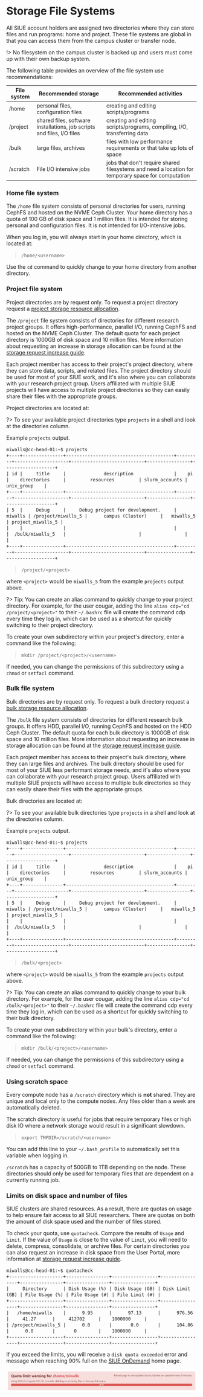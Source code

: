 # Storage File Systems
All SIUE account holders are assigned two directories where they can store files and run programs: home and project. These file systems are global in that you can access them from the campus cluster or transfer node.

!> No filesystem on the campus cluster is backed up and users must come up with their own backup system.

The following table provides an overview of the file system use recommendations:

| File system	| Recommended storage	| Recommended activities |
| --- | --- | --- |
| /home |	personal files, configuration files	| creating and editing scripts/programs |
| /project | shared files, software installations, job scripts and files, I/O files |	creating and editing scripts/programs, compiling, I/O, transferring data |
| /bulk | large files, archives |	files with low performance requirements or that take up lots of space |
| /scratch | File I/O intensive jobs | jobs that don't require shared filesystems and need a location for temporary space for computation |

### Home file system
The `/home` file system consists of personal directories for users, running CephFS and hosted on the NVME Ceph Cluster. Your home directory has a quota of 100 GB of disk space and 1 million files. It is intended for storing personal and configuration files. It is not intended for I/O-intensive jobs.

When you log in, you will always start in your home directory, which is located at:

> ```/home/<username>```

Use the `cd` command to quickly change to your home directory from another directory.

### Project file system
Project directories are by request only. To request a project directory request a [project storage resource allocation](user_guides/project_and_allocation_management/request_new_allocation).

The `/project` file system consists of directories for different research project groups. It offers high-performance, parallel I/O, running CephFS and hosted on the NVME Ceph Cluster. The default quota for each project directory is 1000GB of disk space and 10 million files. More information about requesting an increase in storage allocation can be found at the [storage request increase guide](user_guides/project_and_allocation_management/request_storage_increase.md).

Each project member has access to their project's project directory, where they can store data, scripts, and related files. The project directory should be used for most of your SIUE work, and it's also where you can collaborate with your research project group. Users affiliated with multiple SIUE projects will have access to multiple project directories so they can easily share their files with the appropriate groups.

Project directories are located at:

?> To see your available project directories type `projects` in a shell and look at the directories column.

Example `projects` output.
```
miwalls@cc-head-01:~$ projects
+----+---------------+----------------------------------------+---------+--------------------+---------------------------+----------------+-------------------+
| id |     title     |              description               |    pi   |    directories     |         resources         | slurm_accounts |     unix_group    |
+----+---------------+----------------------------------------+---------+--------------------+---------------------------+----------------+-------------------+
| 5  |     Debug     |     Debug project for development.     | miwalls | /project/miwalls_5 |      campus (Cluster)     |   miwalls_5    | project_miwalls_5 |
|    |               |                                        |         |  /bulk/miwalls_5   |                           |                |                   |
+----+---------------+----------------------------------------+---------+--------------------+---------------------------+----------------+-------------------+
```

> ```/project/<project>```

where `<project>` would be `miwalls_5` from the example `projects` output above.

?> Tip: You can create an alias command to quickly change to your project directory. For example, for the user cougar, adding the line `alias cdp="cd /project/<project>"` to their `~/.bashrc` file will create the command cdp every time they log in, which can be used as a shortcut for quickly switching to their project directory.

To create your own subdirectory within your project's directory, enter a command like the following:

> ```mkdir /project/<project>/<username>```

If needed, you can change the permissions of this subdirectory using a `chmod` or `setfacl` command.

### Bulk file system
Bulk directories are by request only. To request a bulk directory request a [bulk storage resource allocation](user_guides/project_and_allocation_management/request_new_allocation.md).

The `/bulk` file system consists of directories for different research bulk groups. It offers HDD, parallel I/O, running CephFS and hosted on the HDD Ceph Cluster. The default quota for each bulk directory is 1000GB of disk space and 10 million files. More information about requesting an increase in storage allocation can be found at the [storage request increase guide](user_guides/project_and_allocation_management/request_storage_increase.md).

Each project member has access to their project's bulk directory, where they can large files and archives. The bulk directory should be used for most of your SIUE less performant storage needs, and it's also where you can collaborate with your research project group. Users affiliated with multiple SIUE projects will have access to multiple bulk directories so they can easily share their files with the appropriate groups.

Bulk directories are located at:

?> To see your available bulk directories type `projects` in a shell and look at the directories column.

Example `projects` output.

```
miwalls@cc-head-01:~$ projects
+----+---------------+----------------------------------------+---------+--------------------+---------------------------+----------------+-------------------+
| id |     title     |              description               |    pi   |    directories     |         resources         | slurm_accounts |     unix_group    |
+----+---------------+----------------------------------------+---------+--------------------+---------------------------+----------------+-------------------+
| 5  |     Debug     |     Debug project for development.     | miwalls | /project/miwalls_5 |      campus (Cluster)     |   miwalls_5    | project_miwalls_5 |
|    |               |                                        |         |  /bulk/miwalls_5   |                           |                |                   |
+----+---------------+----------------------------------------+---------+--------------------+---------------------------+----------------+-------------------+
```

> ```/bulk/<project>```

where `<project>` would be `miwalls_5` from the example `projects` output above.

?> Tip: You can create an alias command to quickly change to your bulk directory. For example, for the user cougar, adding the line `alias cdp="cd /bulk/<project>"` to their `~/.bashrc` file will create the command cdp every time they log in, which can be used as a shortcut for quickly switching to their bulk directory.

To create your own subdirectory within your bulk's directory, enter a command like the following:

> ```mkdir /bulk/<project>/<username>```

If needed, you can change the permissions of this subdirectory using a `chmod` or `setfacl` command.

### Using scratch space

Every compute node has a `/scratch` directory which is **not** shared. They are unique and local only to the compute nodes. Any files older than a week are automatically deleted.

The scratch directory is useful for jobs that require temporary files or high disk IO where a network storage would result in a significant slowdown.

> ```export TMPDIR=/scratch/<username>```

You can add this line to your `~/.bash_profile` to automatically set this variable when logging in.

`/scratch` has a capacity of 500GB to 1TB depending on the node. These directories should only be used for temporary files that are dependent on a currently running job.

### Limits on disk space and number of files

SIUE clusters are shared resources. As a result, there are quotas on usage to help ensure fair access to all SIUE researchers. There are quotas on both the amount of disk space used and the number of files stored.

To check your quota, use `quotacheck`. Compare the results of `Usage` and `Limit`. If the value of `Usage` is close to the value of `Limit`, you will need to delete, compress, consolidate, or archive files. For certain directories you can also request an increase in disk space from the User Portal, more information at [storage request increase guide](user_guides/project_and_allocation_management/request_storage_increase.md).

```
miwalls@cc-head-01:~$ quotacheck
+--------------------+----------------+-----------------+-----------------+----------------+----------------+----------------+
|     Directory      | Disk Usage (%) | Disk Usage (GB) | Disk Limit (GB) | File Usage (%) | File Usage (#) | File Limit (#) |
+--------------------+----------------+-----------------+-----------------+----------------+----------------+----------------+
|   /home/miwalls    |      9.95      |      97.13      |      976.56     |     41.27      |     412702     |    1000000     |
| /project/miwalls_5 |      0.0       |       0.0       |      104.86     |      0.0       |       0        |    1000000     |
+--------------------+----------------+-----------------+-----------------+----------------+----------------+----------------+
```

If you exceed the limits, you will receive a `disk quota exceeded` error and message when reaching 90% full on the [SIUE OnDemand](https://ondemand.hpc.siue.edu/) home page.

![OnDemand Quota Limit Warning](_media/storage_file_systems/quota-limit-warning.png)
